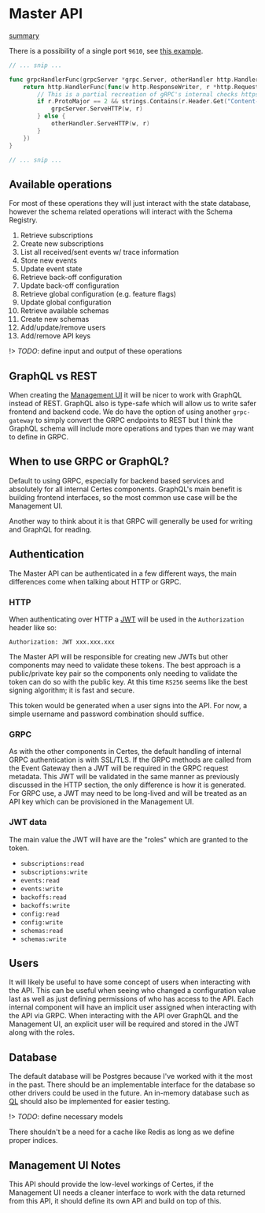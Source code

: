# Master API

[summary](_media/master-api-summary.md ':include')

There is a possibility of a single port `9610`, see [this example](https://github.com/philips/grpc-gateway-example/blob/master/cmd/serve.go#L51).

```go
// ... snip ...

func grpcHandlerFunc(grpcServer *grpc.Server, otherHandler http.Handler) http.Handler {
	return http.HandlerFunc(func(w http.ResponseWriter, r *http.Request) {
		// This is a partial recreation of gRPC's internal checks https://github.com/grpc/grpc-go/pull/514/files#diff-95e9a25b738459a2d3030e1e6fa2a718R61
		if r.ProtoMajor == 2 && strings.Contains(r.Header.Get("Content-Type"), "application/grpc") {
			grpcServer.ServeHTTP(w, r)
		} else {
			otherHandler.ServeHTTP(w, r)
		}
	})
}

// ... snip ...
```


## Available operations

For most of these operations they will just interact with the state database, however the schema related operations will interact with the Schema Registry.

1. Retrieve subscriptions
1. Create new subscriptions
1. List all received/sent events w/ trace information
1. Store new events
1. Update event state
1. Retrieve back-off configuration
1. Update back-off configuration
1. Retrieve global configuration (e.g. feature flags)
1. Update global configuration
1. Retrieve available schemas
1. Create new schemas
1. Add/update/remove users
1. Add/remove API keys

!> _TODO_: define input and output of these operations

## GraphQL vs REST

When creating the [Management UI](/management-ui) it will be nicer to work with GraphQL instead of REST. GraphQL also is type-safe which will allow us to write safer frontend and backend code. We do have the option of using another `grpc-gateway` to simply convert the GRPC endpoints to REST but I think the GraphQL schema will include more operations and types than we may want to define in GRPC.

## When to use GRPC or GraphQL?

Default to using GRPC, especially for backend based services and absolutely for all internal Certes components. GraphQL's main benefit is building frontend interfaces, so the most common use case will be the Management UI.

Another way to think about it is that GRPC will generally be used for writing and GraphQL for reading.

## Authentication

The Master API can be authenticated in a few different ways, the main differences come when talking about HTTP or GRPC.

### HTTP

When authenticating over HTTP a [JWT](https://jwt.io) will be used in the `Authorization` header like so:

```
Authorization: JWT xxx.xxx.xxx
```

The Master API will be responsible for creating new JWTs but other components may need to validate these tokens. The best approach is a public/private key pair so the components only needing to validate the token can do so with the public key. At this time `RS256` seems like the best signing algorithm; it is fast and secure.

This token would be generated when a user signs into the API. For now, a simple username and password combination should suffice.

### GRPC

As with the other components in Certes, the default handling of internal GRPC authentication is with SSL/TLS. If the GRPC methods are called from the Event Gateway then a JWT will be required in the GRPC request metadata. This JWT will be validated in the same manner as previously discussed in the HTTP section, the only difference is how it is generated. For GRPC use, a JWT may need to be long-lived and will be treated as an API key which can be provisioned in the Management UI.

### JWT data

The main value the JWT will have are the "roles" which are granted to the token. 

- `subscriptions:read`
- `subscriptions:write`
- `events:read`
- `events:write`
- `backoffs:read`
- `backoffs:write`
- `config:read`
- `config:write`
- `schemas:read`
- `schemas:write`

## Users

It will likely be useful to have some concept of users when interacting with the API. This can be useful when seeing who changed a configuration value last as well as just defining permissions of who has access to the API. Each internal component will have an implicit user assigned when interacting with the API via GRPC. When interacting with the API over GraphQL and the Management UI, an explicit user will be required and stored in the JWT along with the roles.

## Database

The default database will be Postgres because I've worked with it the most in the past. There should be an implementable interface for the database so other drivers could be used in the future. An in-memory database such as [QL](https://gitlab.com/cznic/ql) should also be implemented for easier testing.

!> _TODO_: define necessary models

There shouldn't be a need for a cache like Redis as long as we define proper indices.

## Management UI Notes

This API should provide the low-level workings of Certes, if the Management UI needs a cleaner interface to work with the data returned from this API, it should define its own API and build on top of this.
